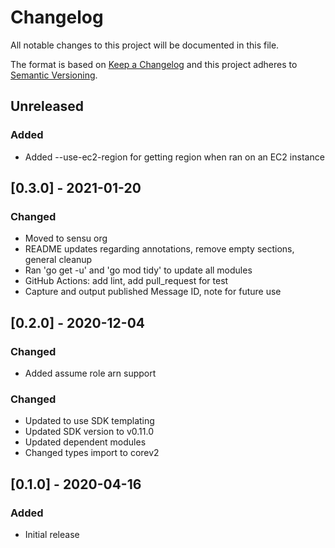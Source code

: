 # Changelog
All notable changes to this project will be documented in this file.

The format is based on [Keep a Changelog](http://keepachangelog.com/en/1.0.0/)
and this project adheres to [Semantic
Versioning](http://semver.org/spec/v2.0.0.html).

## Unreleased

### Added
- Added --use-ec2-region for getting region when ran on an EC2 instance

## [0.3.0] - 2021-01-20

### Changed
- Moved to sensu org
- README updates regarding annotations, remove empty sections, general cleanup
- Ran 'go get -u' and 'go mod tidy' to update all modules
- GitHub Actions: add lint, add pull_request for test
- Capture and output published Message ID, note for future use

## [0.2.0] - 2020-12-04

### Changed
- Added assume role arn support

### Changed
- Updated to use SDK templating
- Updated SDK version to v0.11.0
- Updated dependent modules
- Changed types import to corev2

## [0.1.0] - 2020-04-16

### Added
- Initial release
